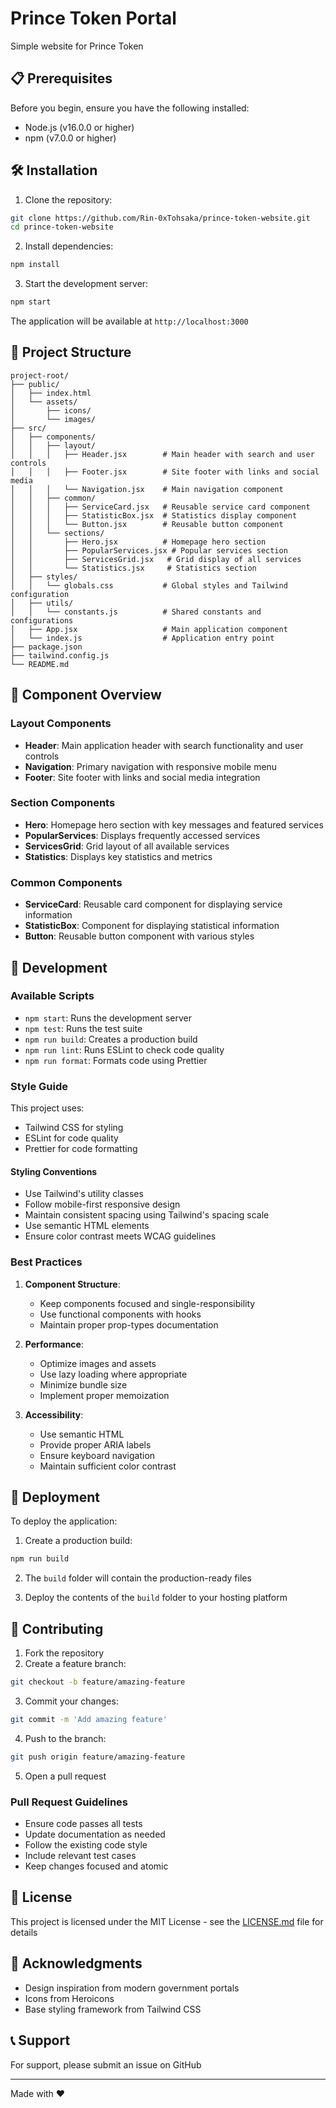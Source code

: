 # Prince Token Portal

Simple website for Prince Token


## 📋 Prerequisites

Before you begin, ensure you have the following installed:
- Node.js (v16.0.0 or higher)
- npm (v7.0.0 or higher)

## 🛠️ Installation

1. Clone the repository:
```bash
git clone https://github.com/Rin-0xTohsaka/prince-token-website.git
cd prince-token-website
```

2. Install dependencies:
```bash
npm install
```

3. Start the development server:
```bash
npm start
```

The application will be available at `http://localhost:3000`

## 📁 Project Structure

```
project-root/
├── public/
│   ├── index.html
│   └── assets/
│       ├── icons/
│       └── images/
├── src/
│   ├── components/
│   │   ├── layout/
│   │   │   ├── Header.jsx        # Main header with search and user controls
│   │   │   ├── Footer.jsx        # Site footer with links and social media
│   │   │   └── Navigation.jsx    # Main navigation component
│   │   ├── common/
│   │   │   ├── ServiceCard.jsx   # Reusable service card component
│   │   │   ├── StatisticBox.jsx  # Statistics display component
│   │   │   └── Button.jsx        # Reusable button component
│   │   └── sections/
│   │       ├── Hero.jsx          # Homepage hero section
│   │       ├── PopularServices.jsx # Popular services section
│   │       ├── ServicesGrid.jsx   # Grid display of all services
│   │       └── Statistics.jsx     # Statistics section
│   ├── styles/
│   │   └── globals.css           # Global styles and Tailwind configuration
│   ├── utils/
│   │   └── constants.js          # Shared constants and configurations
│   ├── App.jsx                   # Main application component
│   └── index.js                  # Application entry point
├── package.json
├── tailwind.config.js
└── README.md
```

## 🎨 Component Overview

### Layout Components

- **Header**: Main application header with search functionality and user controls
- **Navigation**: Primary navigation with responsive mobile menu
- **Footer**: Site footer with links and social media integration

### Section Components

- **Hero**: Homepage hero section with key messages and featured services
- **PopularServices**: Displays frequently accessed services
- **ServicesGrid**: Grid layout of all available services
- **Statistics**: Displays key statistics and metrics

### Common Components

- **ServiceCard**: Reusable card component for displaying service information
- **StatisticBox**: Component for displaying statistical information
- **Button**: Reusable button component with various styles

## 🔧 Development

### Available Scripts

- `npm start`: Runs the development server
- `npm test`: Runs the test suite
- `npm run build`: Creates a production build
- `npm run lint`: Runs ESLint to check code quality
- `npm run format`: Formats code using Prettier

### Style Guide

This project uses:
- Tailwind CSS for styling
- ESLint for code quality
- Prettier for code formatting

#### Styling Conventions

- Use Tailwind's utility classes
- Follow mobile-first responsive design
- Maintain consistent spacing using Tailwind's spacing scale
- Use semantic HTML elements
- Ensure color contrast meets WCAG guidelines

### Best Practices

1. **Component Structure**:
   - Keep components focused and single-responsibility
   - Use functional components with hooks
   - Maintain proper prop-types documentation

2. **Performance**:
   - Optimize images and assets
   - Use lazy loading where appropriate
   - Minimize bundle size
   - Implement proper memoization

3. **Accessibility**:
   - Use semantic HTML
   - Provide proper ARIA labels
   - Ensure keyboard navigation
   - Maintain sufficient color contrast

## 🚀 Deployment

To deploy the application:

1. Create a production build:
```bash
npm run build
```

2. The `build` folder will contain the production-ready files

3. Deploy the contents of the `build` folder to your hosting platform

## 🤝 Contributing

1. Fork the repository
2. Create a feature branch:
```bash
git checkout -b feature/amazing-feature
```
3. Commit your changes:
```bash
git commit -m 'Add amazing feature'
```
4. Push to the branch:
```bash
git push origin feature/amazing-feature
```
5. Open a pull request

### Pull Request Guidelines

- Ensure code passes all tests
- Update documentation as needed
- Follow the existing code style
- Include relevant test cases
- Keep changes focused and atomic

## 📝 License

This project is licensed under the MIT License - see the [LICENSE.md](LICENSE.md) file for details

## 🙏 Acknowledgments

- Design inspiration from modern government portals
- Icons from Heroicons
- Base styling framework from Tailwind CSS

## 📞 Support

For support, please submit an issue on GitHub

---

Made with ❤️